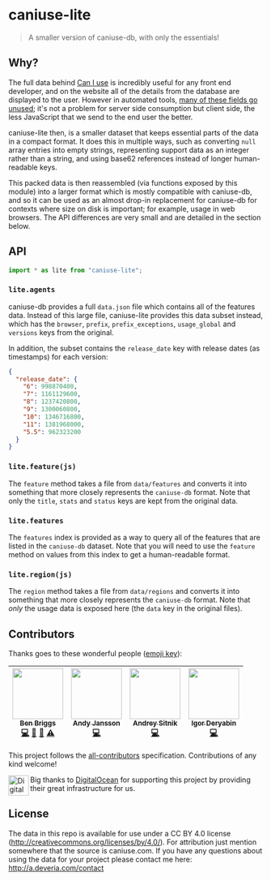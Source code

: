 # caniuse-lite

> A smaller version of caniuse-db, with only the essentials!

## Why?

The full data behind [Can I use][1] is incredibly useful for any front end
developer, and on the website all of the details from the database are displayed
to the user. However in automated tools, [many of these fields go unused][2];
it's not a problem for server side consumption but client side, the less
JavaScript that we send to the end user the better.

caniuse-lite then, is a smaller dataset that keeps essential parts of the data
in a compact format. It does this in multiple ways, such as converting `null`
array entries into empty strings, representing support data as an integer rather
than a string, and using base62 references instead of longer human-readable
keys.

This packed data is then reassembled (via functions exposed by this module) into
a larger format which is mostly compatible with caniuse-db, and so it can be
used as an almost drop-in replacement for caniuse-db for contexts where size on
disk is important; for example, usage in web browsers. The API differences are
very small and are detailed in the section below.

## API

```js
import * as lite from "caniuse-lite";
```

### `lite.agents`

caniuse-db provides a full `data.json` file which contains all of the features
data. Instead of this large file, caniuse-lite provides this data subset
instead, which has the `browser`, `prefix`, `prefix_exceptions`, `usage_global`
and `versions` keys from the original.

In addition, the subset contains the `release_date` key with release dates (as timestamps) for each version:

```json
{
  "release_date": {
    "6": 998870400,
    "7": 1161129600,
    "8": 1237420800,
    "9": 1300060800,
    "10": 1346716800,
    "11": 1381968000,
    "5.5": 962323200
  }
}
```

### `lite.feature(js)`

The `feature` method takes a file from `data/features` and converts it into
something that more closely represents the `caniuse-db` format. Note that only
the `title`, `stats` and `status` keys are kept from the original data.

### `lite.features`

The `features` index is provided as a way to query all of the features that
are listed in the `caniuse-db` dataset. Note that you will need to use the
`feature` method on values from this index to get a human-readable format.

### `lite.region(js)`

The `region` method takes a file from `data/regions` and converts it into
something that more closely represents the `caniuse-db` format. Note that _only_
the usage data is exposed here (the `data` key in the original files).

## Contributors

Thanks goes to these wonderful people ([emoji key](https://github.com/kentcdodds/all-contributors#emoji-key)):

<!-- ALL-CONTRIBUTORS-LIST:START - Do not remove or modify this section -->
<!-- prettier-ignore -->
| [<img src="https://avatars.githubusercontent.com/u/1282980?v=3" width="100px;"/><br /><sub><b>Ben Briggs</b></sub>](http://beneb.info)<br />[💻](https://github.com/ben-eb/caniuse-lite/commits?author=ben-eb "Code") [📖](https://github.com/ben-eb/caniuse-lite/commits?author=ben-eb "Documentation") [👀](#review-ben-eb "Reviewed Pull Requests") [⚠️](https://github.com/ben-eb/caniuse-lite/commits?author=ben-eb "Tests") | [<img src="https://avatars.githubusercontent.com/u/1737375?v=3" width="100px;"/><br /><sub><b>Andy Jansson</b></sub>](https://github.com/andyjansson)<br />[💻](https://github.com/ben-eb/caniuse-lite/commits?author=andyjansson "Code") | [<img src="https://avatars1.githubusercontent.com/u/19343?v=4" width="100px;"/><br /><sub><b>Andrey Sitnik</b></sub>](http://twitter.com/sitnikcode)<br />[💻](https://github.com/ben-eb/caniuse-lite/commits?author=ai "Code") | [<img src="https://avatars2.githubusercontent.com/u/947326?v=4" width="100px;"/><br /><sub><b>Igor Deryabin</b></sub>](http://rodweb.ru)<br />[💻](https://github.com/ben-eb/caniuse-lite/commits?author=rodweb "Code") |
| :---: | :---: | :---: | :---: |

<!-- ALL-CONTRIBUTORS-LIST:END -->

This project follows the [all-contributors](https://github.com/kentcdodds/all-contributors) specification. Contributions of any kind welcome!

<img src="https://opensource.nyc3.digitaloceanspaces.com/attribution/assets/SVG/DO_Logo_icon_blue.svg" alt="Digital Ocean logo" width="40" align="left">

Big thanks to [DigitalOcean](https://www.digitalocean.com/?utm_source=opensource&utm_campaign=caniuse-lite) for supporting this project by providing their great infrastructure for us.

## License

The data in this repo is available for use under a CC BY 4.0 license
(http://creativecommons.org/licenses/by/4.0/). For attribution just mention
somewhere that the source is caniuse.com. If you have any questions about using
the data for your project please contact me here: http://a.deveria.com/contact

[1]: http://caniuse.com/
[2]: https://github.com/Fyrd/caniuse/issues/1827
